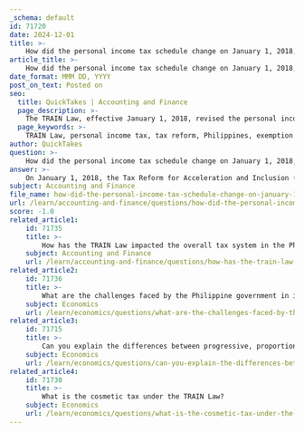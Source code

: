 ```yaml
---
_schema: default
id: 71720
date: 2024-12-01
title: >-
    How did the personal income tax schedule change on January 1, 2018, under the TRAIN Law?
article_title: >-
    How did the personal income tax schedule change on January 1, 2018, under the TRAIN Law?
date_format: MMM DD, YYYY
post_on_text: Posted on
seo:
  title: QuickTakes | Accounting and Finance
  page_description: >-
    The TRAIN Law, effective January 1, 2018, revised the personal income tax schedule in the Philippines by raising exemption thresholds, introducing new tax rates, removing personal exemptions, and standardizing tax rates for self-employed individuals.
  page_keywords: >-
    TRAIN Law, personal income tax, tax reform, Philippines, exemption threshold, tax rates, progressive tax, self-employed, tax system, income tax changes
author: QuickTakes
question: >-
    How did the personal income tax schedule change on January 1, 2018, under the TRAIN Law?
answer: >-
    On January 1, 2018, the Tax Reform for Acceleration and Inclusion (TRAIN) Law introduced significant changes to the personal income tax schedule in the Philippines. The key changes included:\n\n1. **Exemption Threshold**: Individuals earning below ₱250,000 annually were exempted from paying personal income tax. This marked a substantial increase from the previous exemption levels.\n\n2. **New Tax Rates**: The TRAIN Law established a new progressive tax rate structure for individuals earning above ₱250,000. The tax rates for this income bracket were set as follows:\n   - For annual income between ₱250,000 and ₱2,000,000, the tax rate is 20% of the excess over ₱250,000.\n   - For annual income between ₱2,000,001 and ₱8,000,000, the tax rate is ₱350,000 plus 25% of the excess over ₱2,000,000.\n   - For annual income exceeding ₱8,000,000, the tax rate is ₱1,450,000 plus 30% of the excess over ₱8,000,000.\n\n3. **Personal Exemptions**: The previous personal exemption of ₱50,000 and additional exemptions (up to ₱100,000 for dependents) were removed under the new tax structure, leading to a more streamlined tax system.\n\n4. **Impact on Self-Employed and Professionals**: Self-employed individuals and professionals were also affected by these changes, as they were now subject to the same progressive tax rates as salaried employees. They had the option to choose between the graduated income tax rates or an 8% flat tax on gross sales or receipts exceeding ₱250,000.\n\nOverall, the implementation of the TRAIN Law aimed to simplify the tax system, promote fairness, and increase take-home pay for many taxpayers in the Philippines.
subject: Accounting and Finance
file_name: how-did-the-personal-income-tax-schedule-change-on-january-1-2018-under-the-train-law.md
url: /learn/accounting-and-finance/questions/how-did-the-personal-income-tax-schedule-change-on-january-1-2018-under-the-train-law
score: -1.0
related_article1:
    id: 71735
    title: >-
        How has the TRAIN Law impacted the overall tax system in the Philippines?
    subject: Accounting and Finance
    url: /learn/accounting-and-finance/questions/how-has-the-train-law-impacted-the-overall-tax-system-in-the-philippines
related_article2:
    id: 71736
    title: >-
        What are the challenges faced by the Philippine government in implementing the TRAIN Law?
    subject: Economics
    url: /learn/economics/questions/what-are-the-challenges-faced-by-the-philippine-government-in-implementing-the-train-law
related_article3:
    id: 71715
    title: >-
        Can you explain the differences between progressive, proportional, and regressive taxes in the Philippines?
    subject: Economics
    url: /learn/economics/questions/can-you-explain-the-differences-between-progressive-proportional-and-regressive-taxes-in-the-philippines
related_article4:
    id: 71730
    title: >-
        What is the cosmetic tax under the TRAIN Law?
    subject: Economics
    url: /learn/economics/questions/what-is-the-cosmetic-tax-under-the-train-law
---
```


&nbsp;